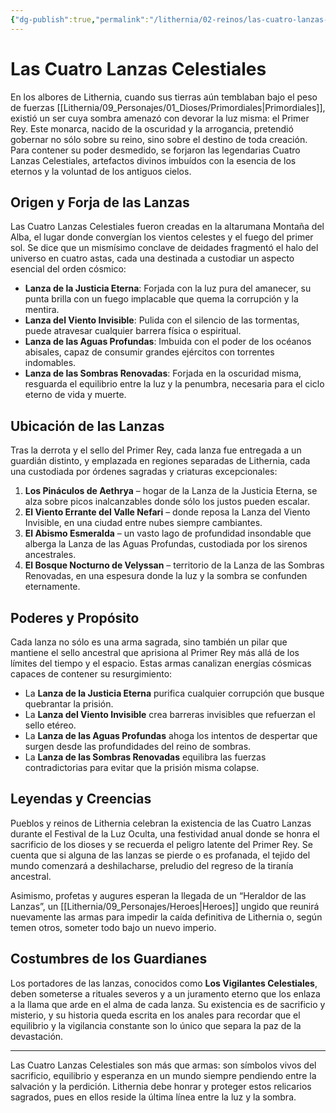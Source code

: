```yaml
---
{"dg-publish":true,"permalink":"/lithernia/02-reinos/las-cuatro-lanzas-celestiales/","title":"Las Cuatro Lanzas Celestiales","tags":["lithernia","artefacto","leyenda"]}
---
```


# Las Cuatro Lanzas Celestiales

En los albores de Lithernia, cuando sus tierras aún temblaban bajo el peso de fuerzas [[Lithernia/09_Personajes/01_Dioses/Primordiales\|Primordiales]], existió un ser cuya sombra amenazó con devorar la luz misma: el Primer Rey. Este monarca, nacido de la oscuridad y la arrogancia, pretendió gobernar no sólo sobre su reino, sino sobre el destino de toda creación. Para contener su poder desmedido, se forjaron las legendarias Cuatro Lanzas Celestiales, artefactos divinos imbuídos con la esencia de los eternos y la voluntad de los antiguos cielos.

## Origen y Forja de las Lanzas

Las Cuatro Lanzas Celestiales fueron creadas en la altarumana Montaña del Alba, el lugar donde convergían los vientos celestes y el fuego del primer sol. Se dice que un mismísimo conclave de deidades fragmentó el halo del universo en cuatro astas, cada una destinada a custodiar un aspecto esencial del orden cósmico:

- **Lanza de la Justicia Eterna**: Forjada con la luz pura del amanecer, su punta brilla con un fuego implacable que quema la corrupción y la mentira.
- **Lanza del Viento Invisible**: Pulida con el silencio de las tormentas, puede atravesar cualquier barrera física o espiritual.
- **Lanza de las Aguas Profundas**: Imbuida con el poder de los océanos abisales, capaz de consumir grandes ejércitos con torrentes indomables.
- **Lanza de las Sombras Renovadas**: Forjada en la oscuridad misma, resguarda el equilibrio entre la luz y la penumbra, necesaria para el ciclo eterno de vida y muerte.

## Ubicación de las Lanzas

Tras la derrota y el sello del Primer Rey, cada lanza fue entregada a un guardián distinto, y emplazada en regiones separadas de Lithernia, cada una custodiada por órdenes sagradas y criaturas excepcionales:

1. **Los Pináculos de Aethrya** – hogar de la Lanza de la Justicia Eterna, se alza sobre picos inalcanzables donde sólo los justos pueden escalar.
2. **El Viento Errante del Valle Nefari** – donde reposa la Lanza del Viento Invisible, en una ciudad entre nubes siempre cambiantes.
3. **El Abismo Esmeralda** – un vasto lago de profundidad insondable que alberga la Lanza de las Aguas Profundas, custodiada por los sirenos ancestrales.
4. **El Bosque Nocturno de Velyssan** – territorio de la Lanza de las Sombras Renovadas, en una espesura donde la luz y la sombra se confunden eternamente.

## Poderes y Propósito

Cada lanza no sólo es una arma sagrada, sino también un pilar que mantiene el sello ancestral que aprisiona al Primer Rey más allá de los límites del tiempo y el espacio. Estas armas canalizan energías cósmicas capaces de contener su resurgimiento:

- La **Lanza de la Justicia Eterna** purifica cualquier corrupción que busque quebrantar la prisión.
- La **Lanza del Viento Invisible** crea barreras invisibles que refuerzan el sello etéreo.
- La **Lanza de las Aguas Profundas** ahoga los intentos de despertar que surgen desde las profundidades del reino de sombras.
- La **Lanza de las Sombras Renovadas** equilibra las fuerzas contradictorias para evitar que la prisión misma colapse.

## Leyendas y Creencias

Pueblos y reinos de Lithernia celebran la existencia de las Cuatro Lanzas durante el Festival de la Luz Oculta, una festividad anual donde se honra el sacrificio de los dioses y se recuerda el peligro latente del Primer Rey. Se cuenta que si alguna de las lanzas se pierde o es profanada, el tejido del mundo comenzará a deshilacharse, preludio del regreso de la tiranía ancestral.

Asimismo, profetas y augures esperan la llegada de un “Heraldor de las Lanzas”, un [[Lithernia/09_Personajes/Heroes\|Heroes]] ungido que reunirá nuevamente las armas para impedir la caída definitiva de Lithernia o, según temen otros, someter todo bajo un nuevo imperio.

## Costumbres de los Guardianes

Los portadores de las lanzas, conocidos como **Los Vigilantes Celestiales**, deben someterse a rituales severos y a un juramento eterno que los enlaza a la llama que arde en el alma de cada lanza. Su existencia es de sacrificio y misterio, y su historia queda escrita en los anales para recordar que el equilibrio y la vigilancia constante son lo único que separa la paz de la devastación.

---

Las Cuatro Lanzas Celestiales son más que armas: son símbolos vivos del sacrificio, equilibrio y esperanza en un mundo siempre pendiendo entre la salvación y la perdición. Lithernia debe honrar y proteger estos relicarios sagrados, pues en ellos reside la última línea entre la luz y la sombra.